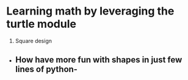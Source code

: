 # Learning math by leveraging the turtle module 

1. Square design
- How have more fun with shapes in just few lines of python- 
   - 

